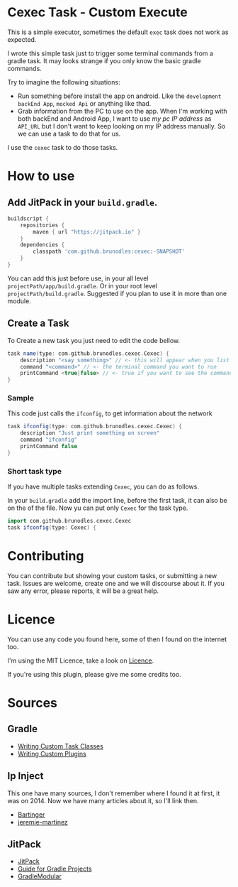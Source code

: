 # Cexec Task - Custom Execute

This is a simple executor, sometimes the default `exec` task does not work as expected.

I wrote this simple task just to trigger some terminal commands from a gradle task.
It may looks strange if you only know the basic gradle commands.

Try to imagine the following situations:
  * Run something before install the app on android. Like the `development backEnd App`, `mocked Api` or anything like thad.
  * Grab information from the PC to use on the app. When I'm working with both backEnd and Android App,
  I want to use *my pc IP address* as `API_URL` but I don't want to keep looking on my IP address manually.
  So we can use a task to do that for us.

I use the `cexec` task to do those tasks.

# How to use

## Add JitPack in your `build.gradle`.

```gradle
buildscript {
    repositories {
        maven { url "https://jitpack.io" }
    }
    dependencies {
        classpath 'com.github.brunodles:cexec:-SNAPSHOT'
    }
}
```

You can add this just before use, in your all level `projectPath/app/build.gradle`.
Or in your root level `projectPath/build.gradle`. Suggested if you plan to use it in more than one module.

## Create a Task

To Create a new task you just need to edit the code bellow.

```gradle
task name(type: com.github.brunodles.cexec.Cexec) {
    description "<say something>" // <- this will appear when you list tasks for your project
    command "<command>" // <- the terminal command you want to run
    printCommand <true|false> // <- true if you want to see the command printed before it's execution. Useful if you have some complex command with variables.
}
```

### Sample

This code just calls the `ifconfig`, to get information about the network

```gradle
task ifconfig(type: com.github.brunodles.cexec.Cexec) {
    description "Just print something on screen"
    command "ifconfig"
    printCommand false
}
```

### Short task type

If you have multiple tasks extending `Cexec`, you can do as follows.

In your `build.gradle` add the import line, before the first task, it can also be on the of the file.
Now yu can put only `Cexec` for the task type.

 ```gradle
import com.github.brunodles.cexec.Cexec
task ifconfig(type: Cexec) {
 ```

# Contributing

You can contribute but showing your custom tasks, or submitting a new task.
Issues are welcome, create one and we will discourse about it.
If you saw any error, please reports, it will be a great help.

# Licence
You can use any code you found here, some of then I found on the internet too.

I'm using the MIT Licence, take a look on [Licence](LICENCE.md).

If you're using this plugin, please give me some credits too.

# Sources

## Gradle
* [Writing Custom Task Classes](https://docs.gradle.org/current/userguide/custom_tasks.html)
* [Writing Custom Plugins](https://docs.gradle.org/current/userguide/custom_plugins.html)

## Ip Inject
This one have many sources, I don't remember where I found it at first, it was on 2014.
Now we have many articles about it, so I'll link then.
* [Bartinger](http://bartinger.at/inject-dynamic-host-ip-address-with-gradle/)
* [jeremie-martinez](http://jeremie-martinez.com/2015/05/05/inject-host-gradle/)

## JitPack
* [JitPack](https://jitpack.io/)
* [Guide for Gradle Projects](https://jitpack.io/docs/BUILDING/#gradle-projects)
* [GradleModular](https://github.com/jitpack/gradle-modular)